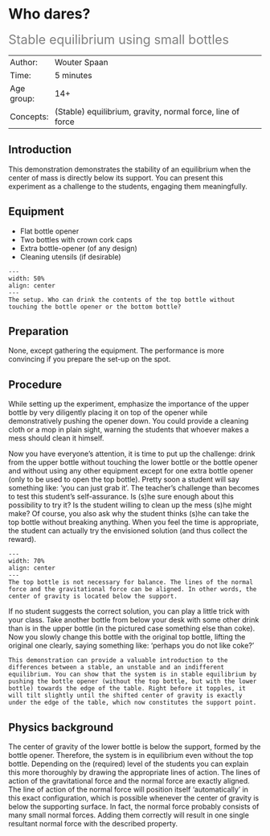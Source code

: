 # Who dares?
<span style="font-size: 25px; color: gray;">Stable equilibrium using small bottles</span>

<table style="width: 100%; border-collapse: collapse; border: none;">
    <tr style="background-color: var(--background-color);">  
        <td style="text-align: left; padding: 3px; border: none; color: var(--text-color)">Author:</td>
        <td style="text-align: left; padding: 3px; border: none; color: var(--text-color)">Wouter Spaan</td>
    </tr>
    <tr style="background-color: var(--background-color);"> 
        <td style="text-align: left; padding: 3px; border: none; color: var(--text-color)">Time:</td>
        <td style="text-align: left; padding: 3px; border: none; color: var(--text-color)">5 minutes</td>
    </tr>
    <tr style="background-color: var(--background-color);"> 
        <td style="text-align: left; padding: 3px; border: none; color: var(--text-color)">Age group:</td>
        <td style="text-align: left; padding: 3px; border: none; color: var(--text-color)">14+</td>
    </tr>
    <tr style="background-color: var(--background-color);"> 
        <td style="text-align: left; padding: 3px; border: none; color: var(--text-color)">Concepts:</td>
        <td style="text-align: left; padding: 3px; border: none; color: var(--text-color)">(Stable) equilibrium, gravity, normal force, line of force</td>
    </tr>
</table>

## Introduction
This demonstration demonstrates the stability of an equilibrium when the center of mass is directly below its support. You can present this experiment as a challenge to the students, engaging them meaningfully. 

## Equipment
* Flat bottle opener
* Two bottles with crown cork caps
* Extra bottle-opener (of any design)
* Cleaning utensils (if desirable) 

```{figure} demo17_figure1.jpg
---
width: 50%
align: center
---
The setup. Who can drink the contents of the top bottle without touching the bottle opener or the bottom bottle?
``` 

## Preparation
None, except gathering the equipment. The performance is more convincing if you prepare the set-up on the spot.

## Procedure
While setting up the experiment, emphasize the importance of the upper bottle by very diligently placing it on top of the opener while demonstratively pushing the opener down. You could provide a cleaning cloth or a mop in plain sight, warning the students that whoever makes a mess should clean it himself.

Now you have everyone’s attention, it is time to put up the challenge: drink from the upper bottle without touching the lower bottle or the bottle opener and without using any other equipment except for one extra bottle opener (only to be used to open the top bottle). Pretty soon a student will say something like: ‘you can just grab it’. The teacher’s challenge than becomes to test this student’s self-assurance. Is (s)he sure enough about this possibility to try it? Is the student willing to clean up the mess (s)he might make? Of course, you also ask why the student thinks (s)he can take the top bottle without breaking anything. When you feel the time is appropriate, the student can actually try the envisioned solution (and thus collect the reward).

```{figure} demo17_figure2.jpg
---
width: 70%
align: center
---
The top bottle is not necessary for balance. The lines of the normal force and the gravitational force can be aligned. In other words, the center of gravity is located below the support.
``` 

If no student suggests the correct solution, you can play a little trick with your class. Take another bottle from below your desk with some other drink than is in the upper bottle (in the pictured case something else than coke). Now you slowly change this bottle with the original top bottle, lifting the original one clearly, saying something like: ‘perhaps you do not like coke?’

```{tip}
This demonstration can provide a valuable introduction to the differences between a stable, an unstable and an indifferent equilibrium. You can show that the system is in stable equilibrium by pushing the bottle opener (without the top bottle, but with the lower bottle) towards the edge of the table. Right before it topples, it will tilt slightly until the shifted center of gravity is exactly under the edge of the table, which now constitutes the support point.
```

## Physics background
The center of gravity of the lower bottle is below the support, formed by the bottle opener. Therefore, the system is in equilibrium even without the top bottle. Depending on the (required) level of the students you can explain this more thoroughly by drawing the appropriate lines of action. The lines of action of the gravitational force and the normal force are exactly aligned. The line of action of the normal force will position itself ‘automatically’ in this exact configuration, which is possible whenever the center of gravity is below the supporting surface. In fact, the normal force probably consists of many small normal forces. Adding them correctly will result in one single resultant normal force with the described property.